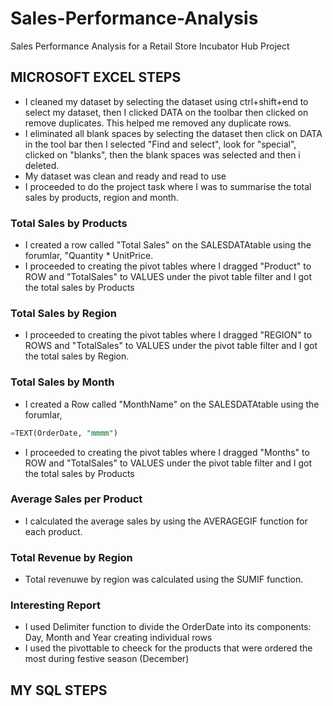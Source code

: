 # Sales-Performance-Analysis
Sales Performance Analysis for a Retail Store Incubator Hub Project

## MICROSOFT EXCEL STEPS
- I cleaned my dataset by selecting the dataset using ctrl+shift+end to select my dataset, then I clicked DATA on the toolbar then clicked on remove duplicates. This helped me removed any duplicate rows.
- I eliminated all blank spaces by selecting the dataset then click on DATA in the tool bar then I selected "Find and select", look for "special", clicked on "blanks", then the blank spaces was selected and then i deleted.
- My dataset was clean and ready and read to use
- I proceeded to do the project task where I was to summarise the total sales by products, region and month.

### Total Sales by Products
- I created a row called "Total Sales" on the SALESDATAtable using the forumlar, "Quantity * UnitPrice.
- I proceeded to creating the pivot tables where I dragged "Product" to ROW and "TotalSales" to VALUES  under the pivot table filter and I got the total sales by Products

### Total Sales by Region
- I proceeded to creating the pivot tables where I dragged "REGION" to ROWS and "TotalSales" to VALUES  under the pivot table filter and I got the total sales by Region.

### Total Sales by Month
- I created a Row called "MonthName" on the SALESDATAtable using the forumlar,
  
```SQL
=TEXT(OrderDate, "mmmm")
```

- I proceeded to creating the pivot tables where I dragged "Months" to ROW and "TotalSales" to VALUES  under the pivot table filter and I got the total sales by Products

### Average Sales per Product
- I calculated the average sales by using the AVERAGEGIF function for each product.

### Total Revenue by Region
- Total revenuwe by region was calculated using the SUMIF function.


### Interesting Report
- I used Delimiter function to divide the OrderDate into its components: Day, Month and Year creating individual rows
- I used the pivottable to cheeck for the products that were ordered the most during festive season (December)


## MY SQL STEPS
